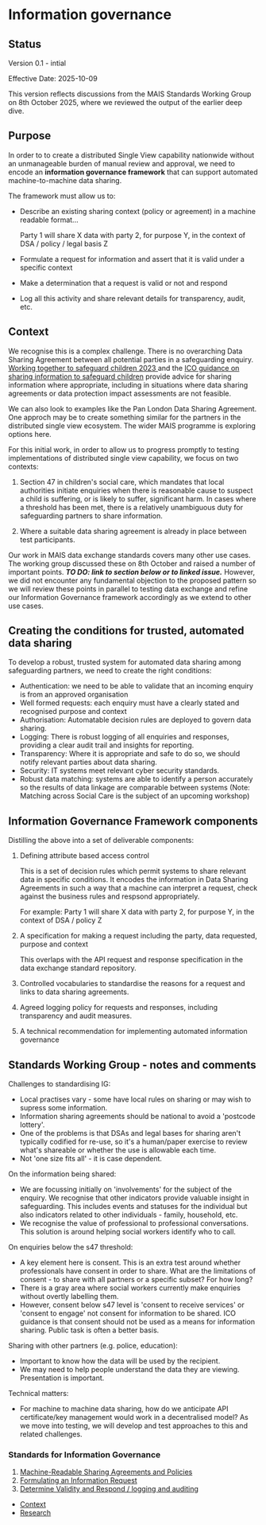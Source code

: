 # Information governance

## Status

Version 0.1 - intial

Effective Date: 2025-10-09

This version reflects discussions from the MAIS Standards Working Group on 8th October 2025, where we reviewed the output of the earlier deep dive.

## Purpose
In order to to create a distributed Single View capability nationwide without an unmanageable burden of manual review and approval, we need to encode an **information governance framework** that can support automated machine-to-machine data sharing.

The framework must allow us to:
- Describe an existing sharing context (policy or agreement) in a machine readable format...

    Party 1 will share X data with party 2, for purpose Y, in the context of DSA / policy / legal basis Z
- Formulate a request for information and assert that it is valid under a specific context
- Make a determination that a request is valid or not and respond
- Log all this activity and share relevant details for transparency, audit, etc.

## Context
We recognise this is a complex challenge. There is no overarching Data Sharing Agreement between all potential parties in a safeguarding enquiry. [Working together to safeguard children 2023 ](https://assets.publishing.service.gov.uk/media/6849a7b67cba25f610c7db3f/Working_together_to_safeguard_children_2023_-_statutory_guidance.pdf) and the [ICO guidance on sharing information to safeguard children](https://ico.org.uk/for-organisations/uk-gdpr-guidance-and-resources/data-sharing/a-10-step-guide-to-sharing-information-to-safeguard-children/) provide advice for sharing information where appropriate, including in situations where data sharing agreements or data protection impact assessments are not feasible.

We can also look to examples like the Pan London Data Sharing Agreement​. One approch may be to create something similar for the partners in the distributed single view ecosystem. The wider MAIS programme is exploring options here.

For this initial work, in order to allow us to progress promptly to testing implementations of distributed single view capability, we focus on two contexts:

1. Section 47 in children's social care, which mandates that local authorities initiate enquiries when there is reasonable cause to suspect a child is suffering, or is likely to suffer, significant harm. In cases where a threshold has been met, there is a relatively unambiguous duty for safeguarding partners to share information.

2. Where a suitable data sharing agreement is already in place between test participants.

Our work in MAIS data exchange standards covers many other use cases. The working group discussed these on 8th October and raised a number of important points. ***TO DO: link to section below or to linked issue.*** However, we did not encounter any fundamental objection to the proposed pattern so we will review these points in parallel to testing data exchange and refine our Information Governance framework accordingly as we extend to other use cases.

## Creating the conditions for trusted, automated data sharing

To develop a robust, trusted system for automated data sharing among safeguarding partners, we need to create the right conditions:

- Authentication: we need to be able to validate that an incoming enquiry is from an approved organisation
- Well formed requests: each enquiry must have a clearly stated and recognised purpose and context
- Authorisation: Automatable decision rules are deployed to govern data sharing.
- Logging: There is robust logging of all enquiries and responses, providing a clear audit trail and insights for reporting.
- Transparency: Where it is appropriate and safe to do so, we should notify relevant parties about data sharing.
- Security: IT systems meet relevant cyber security standards.
- Robust data matching: systems are able to identify a person accurately so the results of data linkage are comparable between systems (Note: Matching across Social Care is the subject of an upcoming workshop)

## Information Governance Framework components

Distilling the above into a set of deliverable components:

1. Defining attribute based access control

    This is a set of decision rules which permit systems to share relevant data in specific conditions. It encodes the information in Data Sharing Agreements in such a way that a machine can interpret a request, check against the business rules and respsond appropriately.

    For example:
    Party 1 will share X data with party 2, for purpose Y, in the context of DSA / policy Z

2. A specification for making a request including the party, data requested, purpose and context

    This overlaps with the API request and response specification in the data exchange standard repository.

3. Controlled vocabularies to standardise the reasons for a request and links to data sharing agreements.​


4. Agreed logging policy for requests and responses, including transparency and audit measures.

5. A technical recommendation for implementing automated information governance







## Standards Working Group - notes and comments
Challenges to standardising IG:
- Local practises vary - some have local rules on sharing or may wish to supress some information.
- Information sharing agreements should be national to avoid a 'postcode lottery'.
- One of the problems is that DSAs and legal bases for sharing aren't typically codified for re-use, so it's a human/paper exercise to review what's shareable or whether the use is allowable each time.
- Not 'one size fits all' - it is case dependent.

On the information being shared:
- We are focussing initially on 'involvements' for the subject of the enquiry. We recognise that other indicators provide valuable insight in safeguarding. This includes events and statuses for the individual but also indicators related to other individuals - family, household, etc.
- We recognise the value of professional to professional conversations. This solution is around helping social workers identify who to call.

On enquiries below the s47 threshold:
- A key element here is consent. This is an extra test around whether professionals have consent in order to share. What are the limitations of consent - to share with all partners or a specific subset? For how long?
- There is a gray area where social workers currently make enquiries without overtly labelling them.
- However, consent below s47 level is 'consent to receive services' or 'consent to engage' not consent for information to be shared. ICO guidance is that consent should not be used as a means for information sharing. Public task is often a better basis.

Sharing with other partners (e.g. police, education):
- Important to know how the data will be used by the recipient.
- We may need to help people understand the data they are viewing. Presentation is important.


 Technical matters:
 - For machine to machine data sharing, how do we anticipate API certificate/key management would work in a decentralised model? As we move into testing, we will develop and test approaches to this and related challenges.

### Standards for Information Governance

1. [Machine-Readable Sharing Agreements and Policies](dsa.md)
2. [Formulating an Information Request](request.md)
3. [Determine Validity and Respond / logging and auditing](decide&log.md)
* [Context](context.md)
* [Research](README.md)
